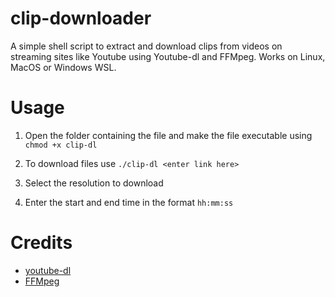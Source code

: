 # clip-downloader
A simple shell script to extract and download clips from videos on streaming sites like Youtube using Youtube-dl and FFMpeg. Works on Linux, MacOS or Windows WSL.

# Usage
  
1. Open the folder containing the file and make the file executable using
   ``chmod +x clip-dl``

2. To download files use
   ``./clip-dl <enter link here>``  

3. Select the resolution to download

4. Enter the start and end time in the format
   ``hh:mm:ss``

# Credits
- [youtube-dl](https://github.com/ytdl-org/youtube-dl)
- [FFMpeg](https://ffmpeg.org/)
